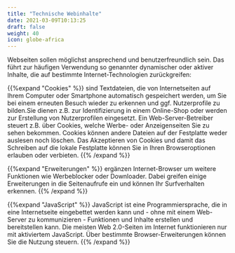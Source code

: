 ```yaml
---
title: "Technische Webinhalte"
date: 2021-03-09T10:13:25
draft: false
weight: 40
icon: globe-africa
---
```

Webseiten sollen möglichst ansprechend und benutzerfreundlich sein. Das führt zur häufigen Verwendung so genannter dynamischer oder aktiver Inhalte, die auf bestimmte Internet-Technologien zurückgreifen:

{{%expand "Cookies" %}}
sind Textdateien, die von Internetseiten auf Ihrem Computer oder Smartphone automatisch gespeichert werden, um Sie bei einem erneuten Besuch wieder zu erkennen und ggf. Nutzerprofile zu bilden.Sie dienen z.B. zur Identifizierung in einem Online-Shop oder werden zur Erstellung von Nutzerprofilen eingesetzt. Ein Web-Server-Betreiber steuert z.B. über Cookies, welche Werbe- oder Anzeigenseiten Sie zu sehen bekommen. Cookies können andere Dateien auf der Festplatte weder auslesen noch löschen. Das Akzeptieren von Cookies und damit das Schreiben auf die lokale Festplatte können Sie in Ihren Browseroptionen erlauben oder verbieten.
{{% /expand %}}	

{{%expand "Erweiterungen" %}}
ergänzen Internet-Browser um weitere Funktionen wie Werbeblocker oder Downloader. Dabei greifen einige Erweiterungen in die Seitenaufrufe ein und können Ihr Surfverhalten erkennen.
{{% /expand %}}

{{%expand "JavaScript" %}}
JavaScript ist eine Programmiersprache, die in eine Internetseite eingebettet werden kann und - ohne mit einem Web-Server zu kommunizieren - Funktionen und Inhalte erstellen und bereitstellen kann. Die meisten Web 2.0-Seiten im Internet funktionieren nur mit aktiviertem JavaScript. Über bestimmte Browser-Erweiterungen können Sie die Nutzung steuern.
{{% /expand %}}